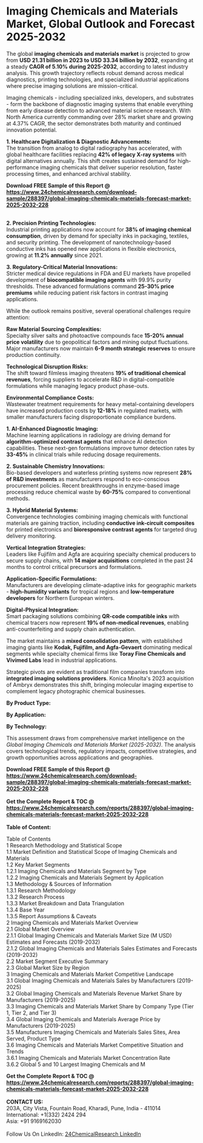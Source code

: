 <h1>Imaging Chemicals and Materials Market, Global Outlook and Forecast 2025-2032</h1><p>The global <strong>imaging chemicals and materials market</strong> is projected to grow from <strong>USD 21.31 billion in 2023 to USD 33.34 billion by 2032</strong>, expanding at a steady <strong>CAGR of 5.10% during 2025-2032</strong>, according to latest industry analysis. This growth trajectory reflects robust demand across medical diagnostics, printing technologies, and specialized industrial applications where precise imaging solutions are mission-critical.</p><p>Imaging chemicals - including specialized inks, developers, and substrates - form the backbone of diagnostic imaging systems that enable everything from early disease detection to advanced material science research. With North America currently commanding over 28% market share and growing at 4.37% CAGR, the sector demonstrates both maturity and continued innovation potential.</p><p><strong>1. Healthcare Digitalization &amp; Diagnostic Advancements:</strong><br>
The transition from analog to digital radiography has accelerated, with global healthcare facilities replacing <strong>42% of legacy X-ray systems</strong> with digital alternatives annually. This shift creates sustained demand for high-performance imaging chemicals that deliver superior resolution, faster processing times, and enhanced archival stability.</p><div><b>Download FREE Sample of this Report @ 
            <a href="https://www.24chemicalresearch.com/download-sample/288397/global-imaging-chemicals-materials-forecast-market-2025-2032-228">
            https://www.24chemicalresearch.com/download-sample/288397/global-imaging-chemicals-materials-forecast-market-2025-2032-228</a></b></div><br><p><strong>2. Precision Printing Technologies:</strong><br>
Industrial printing applications now account for <strong>38% of imaging chemical consumption</strong>, driven by demand for specialty inks in packaging, textiles, and security printing. The development of nanotechnology-based conductive inks has opened new applications in flexible electronics, growing at <strong>11.2% annually</strong> since 2021.</p><p><strong>3. Regulatory-Critical Material Innovations:</strong><br>
Stricter medical device regulations in FDA and EU markets have propelled development of <strong>biocompatible imaging agents</strong> with 99.9% purity thresholds. These advanced formulations command <strong>25-30% price premiums</strong> while reducing patient risk factors in contrast imaging applications.</p><p>While the outlook remains positive, several operational challenges require attention:</p><p><strong>Raw Material Sourcing Complexities:</strong><br>
    Specialty silver salts and photoactive compounds face <strong>15-20% annual price volatility</strong> due to geopolitical factors and mining output fluctuations. Major manufacturers now maintain <strong>6-9 month strategic reserves</strong> to ensure production continuity.</p><p><strong>Technological Disruption Risks:</strong><br>
    The shift toward filmless imaging threatens <strong>19% of traditional chemical revenues</strong>, forcing suppliers to accelerate R&amp;D in digital-compatible formulations while managing legacy product phase-outs.</p><p><strong>Environmental Compliance Costs:</strong><br>
    Wastewater treatment requirements for heavy metal-containing developers have increased production costs by <strong>12-18%</strong> in regulated markets, with smaller manufacturers facing disproportionate compliance burdens.</p><p><strong>1. AI-Enhanced Diagnostic Imaging:</strong><br>
Machine learning applications in radiology are driving demand for <strong>algorithm-optimized contrast agents</strong> that enhance AI detection capabilities. These next-gen formulations improve tumor detection rates by <strong>33-45%</strong> in clinical trials while reducing dosage requirements.</p><p><strong>2. Sustainable Chemistry Innovations:</strong><br>
Bio-based developers and waterless printing systems now represent <strong>28% of R&amp;D investments</strong> as manufacturers respond to eco-conscious procurement policies. Recent breakthroughs in enzyme-based image processing reduce chemical waste by <strong>60-75%</strong> compared to conventional methods.</p><p><strong>3. Hybrid Material Systems:</strong><br>
Convergence technologies combining imaging chemicals with functional materials are gaining traction, including <strong>conductive ink-circuit composites</strong> for printed electronics and <strong>bioresponsive contrast agents</strong> for targeted drug delivery monitoring.</p><p><strong>Vertical Integration Strategies:</strong><br>
    Leaders like Fujifilm and Agfa are acquiring specialty chemical producers to secure supply chains, with <strong>14 major acquisitions</strong> completed in the past 24 months to control critical precursors and formulations.</p><p><strong>Application-Specific Formulations:</strong><br>
    Manufacturers are developing climate-adaptive inks for geographic markets - <strong>high-humidity variants</strong> for tropical regions and <strong>low-temperature developers</strong> for Northern European winters.</p><p><strong>Digital-Physical Integration:</strong><br>
    Smart packaging solutions combining <strong>QR-code compatible inks</strong> with chemical tracers now represent <strong>19% of non-medical revenues</strong>, enabling anti-counterfeiting and supply chain authentication.</p><p>The market maintains a <strong>mixed consolidation pattern</strong>, with established imaging giants like <strong>Kodak, Fujifilm, and Agfa-Gevaert</strong> dominating medical segments while specialty chemical firms like <strong>Toray Fine Chemicals and Vivimed Labs</strong> lead in industrial applications.</p><p>Strategic pivots are evident as traditional film companies transform into <strong>integrated imaging solutions providers</strong>. Konica Minolta's 2023 acquisition of Ambryx demonstrates this shift, bringing molecular imaging expertise to complement legacy photographic chemical businesses.</p><p><strong>By Product Type:</strong></p><p><strong>By Application:</strong></p><p><strong>By Technology:</strong></p><p>This assessment draws from comprehensive market intelligence on the <em>Global Imaging Chemicals and Materials Market (2025-2032)</em>. The analysis covers technological trends, regulatory impacts, competitive strategies, and growth opportunities across applications and geographies.</p><div><b>Download FREE Sample of this Report @ 
            <a href="https://www.24chemicalresearch.com/download-sample/288397/global-imaging-chemicals-materials-forecast-market-2025-2032-228">
            https://www.24chemicalresearch.com/download-sample/288397/global-imaging-chemicals-materials-forecast-market-2025-2032-228</a></b></div><br><div><b>Get the Complete Report & TOC @ 
            <a href="https://www.24chemicalresearch.com/reports/288397/global-imaging-chemicals-materials-forecast-market-2025-2032-228">
            https://www.24chemicalresearch.com/reports/288397/global-imaging-chemicals-materials-forecast-market-2025-2032-228</a></b></div><br>
            <b>Table of Content:</b><p>Table of Contents<br />
1 Research Methodology and Statistical Scope<br />
1.1 Market Definition and Statistical Scope of Imaging Chemicals and Materials<br />
1.2 Key Market Segments<br />
1.2.1 Imaging Chemicals and Materials Segment by Type<br />
1.2.2 Imaging Chemicals and Materials Segment by Application<br />
1.3 Methodology & Sources of Information<br />
1.3.1 Research Methodology<br />
1.3.2 Research Process<br />
1.3.3 Market Breakdown and Data Triangulation<br />
1.3.4 Base Year<br />
1.3.5 Report Assumptions & Caveats<br />
2 Imaging Chemicals and Materials Market Overview<br />
2.1 Global Market Overview<br />
2.1.1 Global Imaging Chemicals and Materials Market Size (M USD) Estimates and Forecasts (2019-2032)<br />
2.1.2 Global Imaging Chemicals and Materials Sales Estimates and Forecasts (2019-2032)<br />
2.2 Market Segment Executive Summary<br />
2.3 Global Market Size by Region<br />
3 Imaging Chemicals and Materials Market Competitive Landscape<br />
3.1 Global Imaging Chemicals and Materials Sales by Manufacturers (2019-2025)<br />
3.2 Global Imaging Chemicals and Materials Revenue Market Share by Manufacturers (2019-2025)<br />
3.3 Imaging Chemicals and Materials Market Share by Company Type (Tier 1, Tier 2, and Tier 3)<br />
3.4 Global Imaging Chemicals and Materials Average Price by Manufacturers (2019-2025)<br />
3.5 Manufacturers Imaging Chemicals and Materials Sales Sites, Area Served, Product Type<br />
3.6 Imaging Chemicals and Materials Market Competitive Situation and Trends<br />
3.6.1 Imaging Chemicals and Materials Market Concentration Rate<br />
3.6.2 Global 5 and 10 Largest Imaging Chemicals and M</p><div><b>Get the Complete Report & TOC @ 
            <a href="https://www.24chemicalresearch.com/reports/288397/global-imaging-chemicals-materials-forecast-market-2025-2032-228">
            https://www.24chemicalresearch.com/reports/288397/global-imaging-chemicals-materials-forecast-market-2025-2032-228</a></b></div><br><b>CONTACT US:</b><br>
            203A, City Vista, Fountain Road, Kharadi, Pune, India - 411014<br>
            International: +1(332) 2424 294<br>
            Asia: +91 9169162030 <br><br>
            Follow Us On LinkedIn: <a href="https://www.linkedin.com/company/24chemicalresearch/">24ChemicalResearch LinkedIn</a>